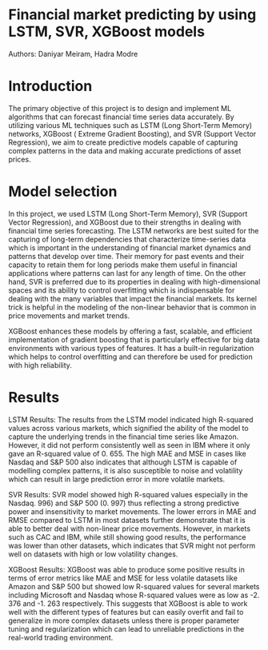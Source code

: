 # Financial market predicting by using LSTM, SVR, XGBoost models
Authors: Daniyar Meiram, Hadra Modre
# Introduction
The primary objective of this project is to design and implement ML algorithms that can forecast financial time series data accurately. By utilizing various ML techniques such as LSTM (Long Short-Term Memory) networks, XGBoost ( Extreme Gradient Boosting), and SVR (Support Vector Regression), we aim to create predictive models capable of capturing complex patterns in the data and making accurate predictions of asset prices.

# Model selection
In this project, we used LSTM (Long Short-Term Memory), SVR (Support Vector Regression), and XGBoost due to their strengths in dealing with financial time series forecasting. The LSTM networks are best suited for the capturing of long-term dependencies that characterize time-series data which is important in the understanding of financial market dynamics and patterns that develop over time. Their memory for past events and their capacity to retain them for long periods make them useful in financial applications where patterns can last for any length of time. On the other hand, SVR is preferred due to its properties in dealing with high-dimensional spaces and its ability to control overfitting which is indispensable for dealing with the many variables that impact the financial markets. Its kernel trick is helpful in the modeling of the non-linear behavior that is common in price movements and market trends.

XGBoost enhances these models by offering a fast, scalable, and efficient implementation of gradient boosting that is particularly effective for big data environments with various types of features. It has a built-in regularization which helps to control overfitting and can therefore be used for prediction with high reliability.
# Results
LSTM Results: The results from the LSTM model indicated high R-squared values across various markets, which signified the ability of the model to capture the underlying trends in the financial time series like Amazon. However, it did not perform consistently well as seen in IBM where it only gave an R-squared value of 0. 655. The high MAE and MSE in cases like Nasdaq and S&P 500 also indicates that although LSTM is capable of modelling complex patterns, it is also susceptible to noise and volatility which can result in large prediction error in more volatile markets.

SVR Results: SVR model showed high R-squared values especially in the Nasdaq. 996) and S&P 500 (0. 997) thus reflecting a strong predictive power and insensitivity to market movements. The lower errors in MAE and RMSE compared to LSTM in most datasets further demonstrate that it is able to better deal with non-linear price movements. However, in markets such as CAC and IBM, while still showing good results, the performance was lower than other datasets, which indicates that SVR might not perform well on datasets with high or low volatility changes.

XGBoost Results: XGBoost was able to produce some positive results in terms of error metrics like MAE and MSE for less volatile datasets like Amazon and S&P 500 but showed low R-squared values for several markets including Microsoft and Nasdaq whose R-squared values were as low as -2. 376 and -1. 263 respectively. This suggests that XGBoost is able to work well with the different types of features but can easily overfit and fail to generalize in more complex datasets unless there is proper parameter tuning and regularization which can lead to unreliable predictions in the real-world trading environment.
